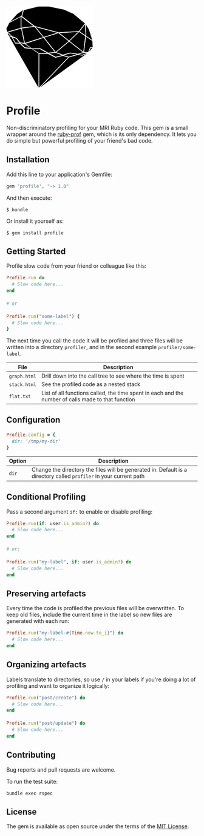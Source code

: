 ![alt ruby_silhouette](https://raw.githubusercontent.com/lukes/profile/master/img/ruby.png)

# Profile

Non-discriminatory profiling for your MRI Ruby code. This gem is a small wrapper around the [ruby-prof](https://github.com/ruby-prof/ruby-prof) gem, which is its only dependency. It lets you do simple but powerful profiling of your friend's bad code.

## Installation

Add this line to your application's Gemfile:

```ruby
gem 'profile', "~> 1.0"
```

And then execute:

    $ bundle

Or install it yourself as:

    $ gem install profile

## Getting Started

Profile slow code from your friend or colleague like this:

```ruby
Profile.run do
  # Slow code here...
end

# or

Profile.run("some-label") {
  # Slow code here...
}
```

The next time you call the code it will be profiled and three files will be written into a directory `profiler`, and in the second example `profiler/some-label`.

| File | Description |
| ------------- | ------------- |
| `graph.html` | Drill down into the call tree to see where the time is spent |
| `stack.html` | See the profiled code as a nested stack |
| `flat.txt` | List of all functions called, the time spent in each and the number of calls made to that function |

## Configuration


```ruby
Profile.config = {
  dir: '/tmp/my-dir'
}
```

| Option | Description |
| ------------- | ------------- |
| `dir`  | Change the directory the files will be generated in. Default is a directory called `profiler` in your current path |

## Conditional Profiling

Pass a second argument `if:` to enable or disable profiling:

```ruby
Profile.run(if: user.is_admin?) do
  # Slow code here...
end

# or:

Profile.run("my-label", if: user.is_admin?) do
  # Slow code here...
end
```

##
## Preserving artefacts

Every time the code is profiled the previous files will be overwritten. To keep old files, include the current time in the label so new files are generated with each run:

```ruby
Profile.run("my-label-#{Time.now.to_i}") do
  # Slow code here...
end
```

## Organizing artefacts

Labels translate to directories, so use `/` in your labels if you're doing a lot of profiling and want to organize it logically:

```ruby
Profile.run("post/create") do
  # Slow code here...
end

Profile.run("post/update") do
  # Slow code here...
end
```

## Contributing

Bug reports and pull requests are welcome.

To run the test suite:

    bundle exec rspec

## License

The gem is available as open source under the terms of the [MIT License](https://opensource.org/licenses/MIT).
